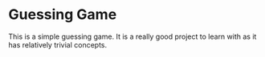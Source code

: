 # Guessing Game

This is a simple guessing game. It is a really good project to learn with as it has relatively trivial concepts.
